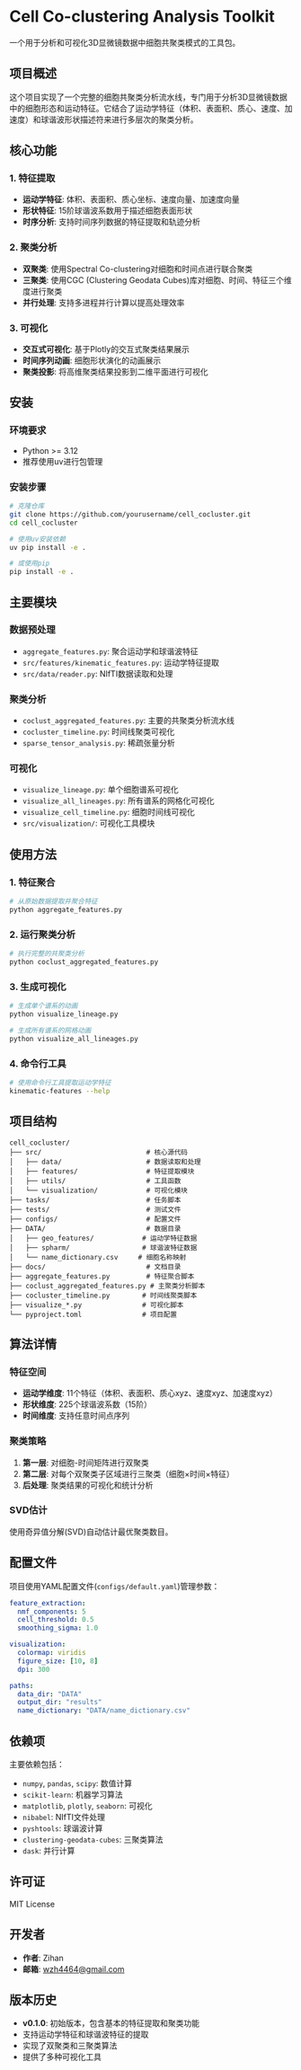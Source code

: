 # Cell Co-clustering Analysis Toolkit

一个用于分析和可视化3D显微镜数据中细胞共聚类模式的工具包。

## 项目概述

这个项目实现了一个完整的细胞共聚类分析流水线，专门用于分析3D显微镜数据中的细胞形态和运动特征。它结合了运动学特征（体积、表面积、质心、速度、加速度）和球谐波形状描述符来进行多层次的聚类分析。

## 核心功能

### 1. 特征提取

- **运动学特征**: 体积、表面积、质心坐标、速度向量、加速度向量
- **形状特征**: 15阶球谐波系数用于描述细胞表面形状
- **时序分析**: 支持时间序列数据的特征提取和轨迹分析

### 2. 聚类分析

- **双聚类**: 使用Spectral Co-clustering对细胞和时间点进行联合聚类
- **三聚类**: 使用CGC (Clustering Geodata Cubes)库对细胞、时间、特征三个维度进行聚类
- **并行处理**: 支持多进程并行计算以提高处理效率

### 3. 可视化

- **交互式可视化**: 基于Plotly的交互式聚类结果展示
- **时间序列动画**: 细胞形状演化的动画展示
- **聚类投影**: 将高维聚类结果投影到二维平面进行可视化

## 安装

### 环境要求

- Python >= 3.12
- 推荐使用uv进行包管理

### 安装步骤

```bash
# 克隆仓库
git clone https://github.com/yourusername/cell_cocluster.git
cd cell_cocluster

# 使用uv安装依赖
uv pip install -e .

# 或使用pip
pip install -e .
```

## 主要模块

### 数据预处理

- `aggregate_features.py`: 聚合运动学和球谐波特征
- `src/features/kinematic_features.py`: 运动学特征提取
- `src/data/reader.py`: NIfTI数据读取和处理

### 聚类分析

- `coclust_aggregated_features.py`: 主要的共聚类分析流水线
- `cocluster_timeline.py`: 时间线聚类可视化
- `sparse_tensor_analysis.py`: 稀疏张量分析

### 可视化

- `visualize_lineage.py`: 单个细胞谱系可视化
- `visualize_all_lineages.py`: 所有谱系的网格化可视化
- `visualize_cell_timeline.py`: 细胞时间线可视化
- `src/visualization/`: 可视化工具模块

## 使用方法

### 1. 特征聚合

```bash
# 从原始数据提取并聚合特征
python aggregate_features.py
```

### 2. 运行聚类分析

```bash
# 执行完整的共聚类分析
python coclust_aggregated_features.py
```

### 3. 生成可视化

```bash
# 生成单个谱系的动画
python visualize_lineage.py

# 生成所有谱系的网格动画
python visualize_all_lineages.py
```

### 4. 命令行工具

```bash
# 使用命令行工具提取运动学特征
kinematic-features --help
```

## 项目结构

```
cell_cocluster/
├── src/                          # 核心源代码
│   ├── data/                     # 数据读取和处理
│   ├── features/                 # 特征提取模块
│   ├── utils/                    # 工具函数
│   └── visualization/            # 可视化模块
├── tasks/                        # 任务脚本
├── tests/                        # 测试文件
├── configs/                      # 配置文件
├── DATA/                         # 数据目录
│   ├── geo_features/            # 运动学特征数据
│   ├── spharm/                  # 球谐波特征数据
│   └── name_dictionary.csv     # 细胞名称映射
├── docs/                         # 文档目录
├── aggregate_features.py         # 特征聚合脚本
├── coclust_aggregated_features.py # 主聚类分析脚本
├── cocluster_timeline.py        # 时间线聚类脚本
├── visualize_*.py               # 可视化脚本
└── pyproject.toml               # 项目配置
```

## 算法详情

### 特征空间

- **运动学维度**: 11个特征（体积、表面积、质心xyz、速度xyz、加速度xyz）
- **形状维度**: 225个球谐波系数（15阶）
- **时间维度**: 支持任意时间点序列

### 聚类策略

1. **第一层**: 对细胞-时间矩阵进行双聚类
2. **第二层**: 对每个双聚类子区域进行三聚类（细胞×时间×特征）
3. **后处理**: 聚类结果的可视化和统计分析

### SVD估计

使用奇异值分解(SVD)自动估计最优聚类数目。

## 配置文件

项目使用YAML配置文件(`configs/default.yaml`)管理参数：

```yaml
feature_extraction:
  nmf_components: 5
  cell_threshold: 0.5
  smoothing_sigma: 1.0

visualization:
  colormap: viridis
  figure_size: [10, 8]
  dpi: 300

paths:
  data_dir: "DATA"
  output_dir: "results"
  name_dictionary: "DATA/name_dictionary.csv"
```

## 依赖项

主要依赖包括：

- `numpy`, `pandas`, `scipy`: 数值计算
- `scikit-learn`: 机器学习算法
- `matplotlib`, `plotly`, `seaborn`: 可视化
- `nibabel`: NIfTI文件处理
- `pyshtools`: 球谐波计算
- `clustering-geodata-cubes`: 三聚类算法
- `dask`: 并行计算

## 许可证

MIT License

## 开发者

- **作者**: Zihan
- **邮箱**: <wzh4464@gmail.com>

## 版本历史

- **v0.1.0**: 初始版本，包含基本的特征提取和聚类功能
- 支持运动学特征和球谐波特征的提取
- 实现了双聚类和三聚类算法
- 提供了多种可视化工具
